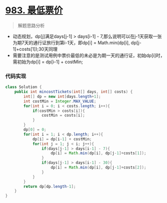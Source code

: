# [983. 最低票价](https://leetcode-cn.com/problems/minimum-cost-for-tickets/)

> 解题思路分析

- 动态规划，dp[j]满足days[j-1] > days[i-1] - 7,那么说明可以在j-1天获取一张为期7天的通行证旅行到第i-1天，即dp[i] = Math.min(dp[i], dp[j-1]+costs[1]);30天同理
- 需要注意的是测试用例中票价最低的未必是为期一天的通行证，初始dp[i]时，需初始为dp[i] = dp[i-1] + costMin;

### 代码实现


~~~java
class Solution {
    public int mincostTickets(int[] days, int[] costs) {
        int[] dp = new int[days.length+1];
        int costMin = Integer.MAX_VALUE;
        for(int i = 0; i < costs.length; i++){
            if(costMin > costs[i]){
                costMin = costs[i];
            }
        }
        dp[0] = 0;
        for(int i = 1; i < dp.length; i++){
            dp[i] = dp[i-1] + costMin;
            for(int j = 1; j < i; j++){
                if(days[j-1] > days[i-1] - 7){
                    dp[i] = Math.min(dp[i], dp[j-1]+costs[1]);
                }
                if(days[j-1] > days[i-1] - 30){
                    dp[i] = Math.min(dp[i], dp[j-1]+costs[2]);
                }
            }
        }
        return dp[dp.length-1];
    }
}
~~~

